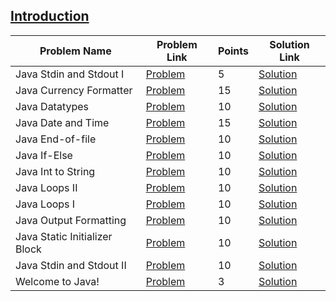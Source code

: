## [Introduction](https://www.hackerrank.com/domains/java/java-introduction)

|Problem Name|Problem Link|Points|Solution Link|
---|---|---|---
| Java Stdin and Stdout I|[Problem](https://www.hackerrank.com/challenges/java-stdin-and-stdout-1/problem)|5|[Solution](./JavaStdinandStdoutI.java)|
|Java Currency Formatter|[Problem](https://www.hackerrank.com/challenges/java-currency-formatter/problem)|15|[Solution](./JavaCurrencyFormatter.java)|
|Java Datatypes|[Problem](https://www.hackerrank.com/challenges/java-datatypes/problem)|10|[Solution](./JavaDatatypes.java)|
|Java Date and Time|[Problem](https://www.hackerrank.com/challenges/java-date-and-time/problem)|15|[Solution](./JavaDateandTime.java)|
|Java End-of-file|[Problem](https://www.hackerrank.com/challenges/java-end-of-file/problem)|10|[Solution](./JavaEnd-of-file.java)|
|Java If-Else|[Problem](https://www.hackerrank.com/challenges/java-if-else/problem)|10|[Solution](./JavaIf-Else.java)|
|Java Int to String|[Problem](https://www.hackerrank.com/challenges/java-int-to-string/problem)|10|[Solution](./JavaInttoString.java)|
|Java Loops II|[Problem](https://www.hackerrank.com/challenges/java-loops/problem)|10|[Solution](./JavaLoopsII.java)|
|Java Loops I|[Problem](https://www.hackerrank.com/challenges/java-loops-i/problem)|10|[Solution](./JavaLoopsI.java)|
|Java Output Formatting|[Problem](https://www.hackerrank.com/challenges/java-output-formatting/problem)|10|[Solution](./JavaOutputFormatting.java)|
|Java Static Initializer Block|[Problem](https://www.hackerrank.com/challenges/java-static-initializer-block/problem)|10|[Solution](./JavaStaticInitializerBlock.java)|
|Java Stdin and Stdout II|[Problem](https://www.hackerrank.com/challenges/java-stdin-stdout/problem)|10|[Solution](./JavaStdinandStdoutII.java)|
|Welcome to Java!|[Problem](https://www.hackerrank.com/challenges/welcome-to-java/problem)|3|[Solution](./WelcometoJava!.java)|
